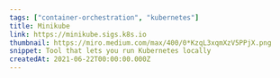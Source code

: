 ```yaml
---
tags: ["container-orchestration", "kubernetes"]
title: Minikube
link: https://minikube.sigs.k8s.io
thumbnail: https://miro.medium.com/max/400/0*KzqL3xqmXzV5PPjX.png
snippet: Tool that lets you run Kubernetes locally
createdAt: 2021-06-22T00:00:00.000Z
---
```

